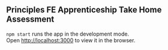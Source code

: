 ## Principles FE Apprenticeship Take Home Assessment

`npm start` runs the app in the development mode.\
Open [http://localhost:3000](http://localhost:3000) to view it in the browser.
